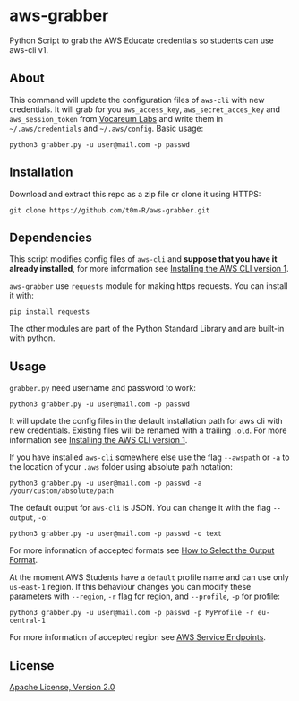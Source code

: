 # aws-grabber
Python Script to grab the AWS Educate credentials so students can use aws-cli v1.

## About
This command will update the configuration files of `aws-cli` with new credentials.
It will grab for you `aws_access_key`, `aws_secret_acces_key` and `aws_session_token` from [Vocareum Labs](https://labs.vocareum.com) and write them in `~/.aws/credentials` and `~/.aws/config`.
Basic usage:
```
python3 grabber.py -u user@mail.com -p passwd
```

## Installation

Download and extract this repo as a zip file or clone it using HTTPS:

```
git clone https://github.com/t0m-R/aws-grabber.git
```

## Dependencies
This script modifies config files of `aws-cli` and **suppose that you have it already installed**, for more information see [Installing the AWS CLI version 1](https://docs.aws.amazon.com/cli/latest/userguide/install-cliv1.html).

`aws-grabber` use `requests` module for making https requests. You can install it with:
```
pip install requests
```

The other modules are part of the Python Standard Library and are built-in with python.

## Usage

`grabber.py` need username and password to work:
```
python3 grabber.py -u user@mail.com -p passwd
```
It will update the config files in the default installation path for aws cli with new credentials.
Existing files will be renamed with a trailing `.old`.
For more information see [Installing the AWS CLI version 1](https://docs.aws.amazon.com/cli/latest/userguide/install-cliv1.html).



If you have installed `aws-cli` somewhere else use the flag `--awspath` or `-a` to the location of your `.aws` folder using absolute path notation:
```
python3 grabber.py -u user@mail.com -p passwd -a /your/custom/absolute/path
```



The default output for `aws-cli` is JSON. You can change it with the flag `--output`, `-o`:
```
python3 grabber.py -u user@mail.com -p passwd -o text
```
For more information of accepted formats see [How to Select the Output Format](https://docs.aws.amazon.com/cli/latest/userguide/cli-usage-output.html).



At the moment AWS Students have a `default` profile name and can use only `us-east-1` region.
If this behaviour changes you can modify these parameters with   `--region`, `-r` flag for region, and `--profile`, `-p` for profile:
```
python3 grabber.py -u user@mail.com -p passwd -p MyProfile -r eu-central-1
```
For more information of accepted region see [AWS Service Endpoints](https://docs.aws.amazon.com/general/latest/gr/rande.html).


## License

[Apache License, Version 2.0](http://www.apache.org/licenses/LICENSE-2.0.html)
